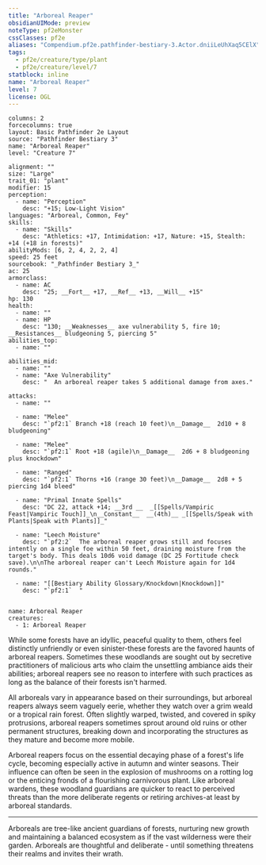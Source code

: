 ```yaml
---
title: "Arboreal Reaper"
obsidianUIMode: preview
noteType: pf2eMonster
cssClasses: pf2e
aliases: "Compendium.pf2e.pathfinder-bestiary-3.Actor.dniiLeUhXaq5CElX" 
tags:
  - pf2e/creature/type/plant
  - pf2e/creature/level/7
statblock: inline
name: "Arboreal Reaper"
level: 7
license: OGL
---
```


```statblock
columns: 2
forcecolumns: true
layout: Basic Pathfinder 2e Layout
source: "Pathfinder Bestiary 3"
name: "Arboreal Reaper"
level: "Creature 7"

alignment: ""
size: "Large"
trait_01: "plant"
modifier: 15
perception:
  - name: "Perception"
    desc: "+15; Low-Light Vision"
languages: "Arboreal, Common, Fey"
skills:
  - name: "Skills"
    desc: "Athletics: +17, Intimidation: +17, Nature: +15, Stealth: +14 (+18 in forests)"
abilityMods: [6, 2, 4, 2, 2, 4]
speed: 25 feet
sourcebook: "_Pathfinder Bestiary 3_"
ac: 25
armorclass:
  - name: AC
    desc: "25; __Fort__ +17, __Ref__ +13, __Will__ +15"
hp: 130
health:
  - name: ""
  - name: HP
    desc: "130; __Weaknesses__ axe vulnerability 5, fire 10; __Resistances__ bludgeoning 5, piercing 5"
abilities_top:
  - name: ""

abilities_mid:
  - name: ""
  - name: "Axe Vulnerability"
    desc: "  An arboreal reaper takes 5 additional damage from axes."

attacks:
  - name: ""

  - name: "Melee"
    desc: "`pf2:1` Branch +18 (reach 10 feet)\n__Damage__  2d10 + 8 bludgeoning"

  - name: "Melee"
    desc: "`pf2:1` Root +18 (agile)\n__Damage__  2d6 + 8 bludgeoning plus knockdown"

  - name: "Ranged"
    desc: "`pf2:1` Thorns +16 (range 30 feet)\n__Damage__  2d8 + 5 piercing 1d4 bleed"

  - name: "Primal Innate Spells"
    desc: "DC 22, attack +14; __3rd __  _[[Spells/Vampiric Feast|Vampiric Touch]]_\n__Constant__  __(4th)__ _[[Spells/Speak with Plants|Speak with Plants]]_"

  - name: "Leech Moisture"
    desc: "`pf2:2`  The arboreal reaper grows still and focuses intently on a single foe within 50 feet, draining moisture from the target's body. This deals 10d6 void damage (DC 25 Fortitude check save).\n\nThe arboreal reaper can't Leech Moisture again for 1d4 rounds."

  - name: "[[Bestiary Ability Glossary/Knockdown|Knockdown]]"
    desc: "`pf2:1`  "
 
```

```encounter-table
name: Arboreal Reaper
creatures:
  - 1: Arboreal Reaper
```



While some forests have an idyllic, peaceful quality to them, others feel distinctly unfriendly or even sinister-these forests are the favored haunts of arboreal reapers. Sometimes these woodlands are sought out by secretive practitioners of malicious arts who claim the unsettling ambiance aids their abilities; arboreal reapers see no reason to interfere with such practices as long as the balance of their forests isn't harmed.

All arboreals vary in appearance based on their surroundings, but arboreal reapers always seem vaguely eerie, whether they watch over a grim weald or a tropical rain forest. Often slightly warped, twisted, and covered in spiky protrusions, arboreal reapers sometimes sprout around old ruins or other permanent structures, breaking down and incorporating the structures as they mature and become more mobile.

Arboreal reapers focus on the essential decaying phase of a forest's life cycle, becoming especially active in autumn and winter seasons. Their influence can often be seen in the explosion of mushrooms on a rotting log or the enticing fronds of a flourishing carnivorous plant. Like arboreal wardens, these woodland guardians are quicker to react to perceived threats than the more deliberate regents or retiring archives-at least by arboreal standards.

* * *

Arboreals are tree-like ancient guardians of forests, nurturing new growth and maintaining a balanced ecosystem as if the vast wilderness were their garden. Arboreals are thoughtful and deliberate - until something threatens their realms and invites their wrath.
